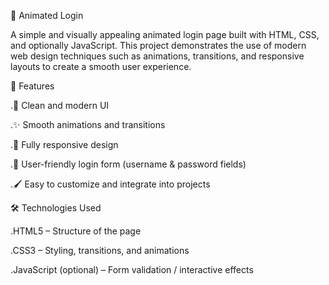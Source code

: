 🔐 Animated Login

A simple and visually appealing animated login page built with HTML, CSS, and optionally JavaScript. This project demonstrates the use of modern web design techniques such as animations, transitions, and responsive layouts to create a smooth user experience.



🚀 Features

.🎨 Clean and modern UI

.✨ Smooth animations and transitions

.📱 Fully responsive design

.🔑 User-friendly login form (username & password fields)

.🖌️ Easy to customize and integrate into projects



🛠️ Technologies Used

.HTML5 – Structure of the page

.CSS3 – Styling, transitions, and animations

.JavaScript (optional) – Form validation / interactive effects
